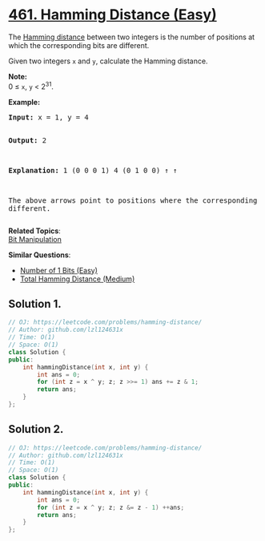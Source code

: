 # [461. Hamming Distance (Easy)](https://leetcode.com/problems/hamming-distance/)

<p>The <a href="https://en.wikipedia.org/wiki/Hamming_distance" target="_blank">Hamming distance</a> between two integers is the number of positions at which the corresponding bits are different.</p>

<p>Given two integers <code>x</code> and <code>y</code>, calculate the Hamming distance.</p>

<p><b>Note:</b><br>
0 ≤ <code>x</code>, <code>y</code> &lt; 2<sup>31</sup>.
</p>

<p><b>Example:</b>
</p><pre><b>Input:</b> x = 1, y = 4

<b>Output:</b> 2

<b>Explanation:</b>
1   (0 0 0 1)
4   (0 1 0 0)
       ↑   ↑

The above arrows point to positions where the corresponding bits are different.
</pre>
<p></p>

**Related Topics**:  
[Bit Manipulation](https://leetcode.com/tag/bit-manipulation/)

**Similar Questions**:
* [Number of 1 Bits (Easy)](https://leetcode.com/problems/number-of-1-bits/)
* [Total Hamming Distance (Medium)](https://leetcode.com/problems/total-hamming-distance/)

## Solution 1.

```cpp
// OJ: https://leetcode.com/problems/hamming-distance/
// Author: github.com/lzl124631x
// Time: O(1)
// Space: O(1)
class Solution {
public:
    int hammingDistance(int x, int y) {
        int ans = 0;
        for (int z = x ^ y; z; z >>= 1) ans += z & 1;
        return ans; 
    }
};
```

## Solution 2.

```cpp
// OJ: https://leetcode.com/problems/hamming-distance/
// Author: github.com/lzl124631x
// Time: O(1)
// Space: O(1)
class Solution {
public:
    int hammingDistance(int x, int y) {
        int ans = 0;
        for (int z = x ^ y; z; z &= z - 1) ++ans;
        return ans; 
    }
};
```
